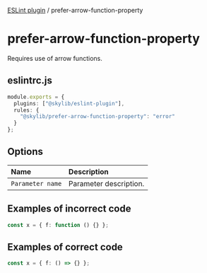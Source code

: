[ESLint plugin](index.md) / prefer-arrow-function-property

# prefer-arrow-function-property

Requires use of arrow functions.

## eslintrc.js

```ts
module.exports = {
  plugins: ["@skylib/eslint-plugin"],
  rules: {
    "@skylib/prefer-arrow-function-property": "error"
  }
};
```

## Options

| Name | Description |
| :------ | :------ |
| `Parameter name` | Parameter description. |


## Examples of incorrect code

```ts
const x = { f: function () {} };
```

## Examples of correct code

```ts
const x = { f: () => {} };
```
